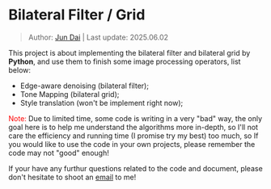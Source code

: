 # Bilateral Filter / Grid

> Author: [Jun Dai](https://daijun10086.github.io/) | 
> Last update: 2025.06.02

This project is about implementing the bilateral filter and bilateral grid by **Python**, and use them to finish some image processing operators, list below:

- Edge-aware denoising (bilateral filter);
- Tone Mapping (bilateral grid);
- Style translation (won't be implement right now);

<span style="color:red">Note:</span> Due to limited time, some code is writing in a very "bad" way, the only goal here is to help me understand the algorithms more in-depth, so I'll not care the efficiency and running time (I promise try my best) too much, so If you would like to use the code in your own projects, please remember the code may not "good" enough!

If your have any furthur questions related to the code and document, please don't hesitate to shoot an [email](jundai332@gmail.com) to me!